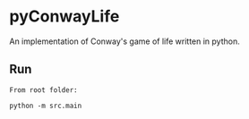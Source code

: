 pyConwayLife
============

An implementation of Conway's game of life written in python.

Run
---
    From root folder:

    python -m src.main